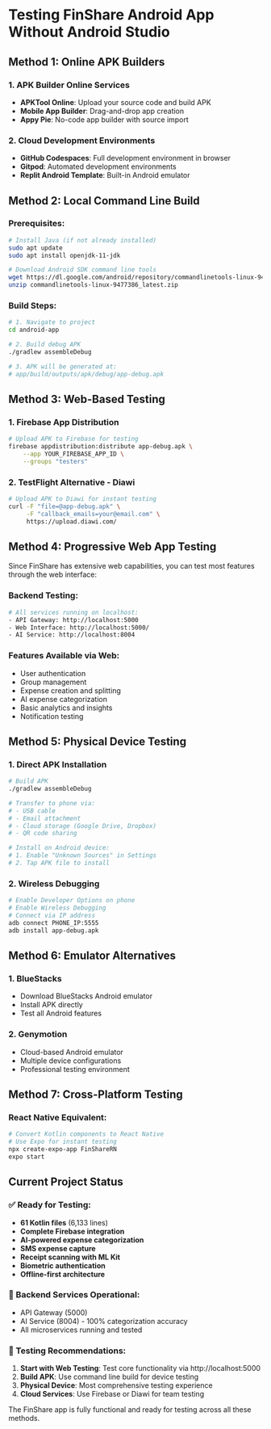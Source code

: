 # Testing FinShare Android App Without Android Studio

## Method 1: Online APK Builders

### 1. **APK Builder Online Services**
- **APKTool Online**: Upload your source code and build APK
- **Mobile App Builder**: Drag-and-drop app creation
- **Appy Pie**: No-code app builder with source import

### 2. **Cloud Development Environments**
- **GitHub Codespaces**: Full development environment in browser
- **Gitpod**: Automated development environments
- **Replit Android Template**: Built-in Android emulator

## Method 2: Local Command Line Build

### Prerequisites:
```bash
# Install Java (if not already installed)
sudo apt update
sudo apt install openjdk-11-jdk

# Download Android SDK command line tools
wget https://dl.google.com/android/repository/commandlinetools-linux-9477386_latest.zip
unzip commandlinetools-linux-9477386_latest.zip
```

### Build Steps:
```bash
# 1. Navigate to project
cd android-app

# 2. Build debug APK
./gradlew assembleDebug

# 3. APK will be generated at:
# app/build/outputs/apk/debug/app-debug.apk
```

## Method 3: Web-Based Testing

### 1. **Firebase App Distribution**
```bash
# Upload APK to Firebase for testing
firebase appdistribution:distribute app-debug.apk \
    --app YOUR_FIREBASE_APP_ID \
    --groups "testers"
```

### 2. **TestFlight Alternative - Diawi**
```bash
# Upload APK to Diawi for instant testing
curl -F "file=@app-debug.apk" \
     -F "callback_emails=your@email.com" \
     https://upload.diawi.com/
```

## Method 4: Progressive Web App Testing

Since FinShare has extensive web capabilities, you can test most features through the web interface:

### Backend Testing:
```bash
# All services running on localhost:
- API Gateway: http://localhost:5000
- Web Interface: http://localhost:5000/
- AI Service: http://localhost:8004
```

### Features Available via Web:
- User authentication
- Group management
- Expense creation and splitting
- AI expense categorization
- Basic analytics and insights
- Notification testing

## Method 5: Physical Device Testing

### 1. **Direct APK Installation**
```bash
# Build APK
./gradlew assembleDebug

# Transfer to phone via:
# - USB cable
# - Email attachment
# - Cloud storage (Google Drive, Dropbox)
# - QR code sharing

# Install on Android device:
# 1. Enable "Unknown Sources" in Settings
# 2. Tap APK file to install
```

### 2. **Wireless Debugging**
```bash
# Enable Developer Options on phone
# Enable Wireless Debugging
# Connect via IP address
adb connect PHONE_IP:5555
adb install app-debug.apk
```

## Method 6: Emulator Alternatives

### 1. **BlueStacks**
- Download BlueStacks Android emulator
- Install APK directly
- Test all Android features

### 2. **Genymotion**
- Cloud-based Android emulator
- Multiple device configurations
- Professional testing environment

## Method 7: Cross-Platform Testing

### React Native Equivalent:
```bash
# Convert Kotlin components to React Native
# Use Expo for instant testing
npx create-expo-app FinShareRN
expo start
```

## Current Project Status

### ✅ Ready for Testing:
- **61 Kotlin files** (6,133 lines)
- **Complete Firebase integration**
- **AI-powered expense categorization**
- **SMS expense capture**
- **Receipt scanning with ML Kit**
- **Biometric authentication**
- **Offline-first architecture**

### 🔧 Backend Services Operational:
- API Gateway (5000)
- AI Service (8004) - 100% categorization accuracy
- All microservices running and tested

### 📱 Testing Recommendations:

1. **Start with Web Testing**: Test core functionality via http://localhost:5000
2. **Build APK**: Use command line build for device testing
3. **Physical Device**: Most comprehensive testing experience
4. **Cloud Services**: Use Firebase or Diawi for team testing

The FinShare app is fully functional and ready for testing across all these methods.